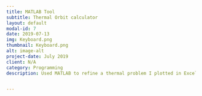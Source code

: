 ```yaml
---
title: MATLAB Tool
subtitle: Thermal Orbit calculator
layout: default
modal-id: 7
date: 2019-07-13
img: Keyboard.png
thumbnail: Keyboard.png
alt: image-alt
project-date: July 2019
client: N/A
category: Programming
description: Used MATLAB to refine a thermal problem I plotted in Excel, and turning into an online calculator tool. See https://matlab.mathworks.com/users/lilnickyg/Published/ex6/index.html


---
```

